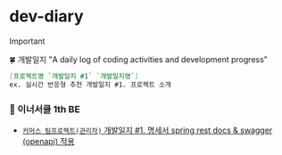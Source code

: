 # dev-diary
> [!IMPORTANT]
> 🍀 개발일지 "A daily log of coding activities and development progress"

```md
[프로젝트명 `개발일지 #1` `개발일지명`]
ex. 실시간 반응형 추천 개발일지 #1. 프로젝트 소개
```

### 🌱 이너서클 1th BE
- [`커머스 팀프로젝트(관리자)` 개발일지 #1. 명세서 spring rest docs & swagger (openapi) 적용](#)

